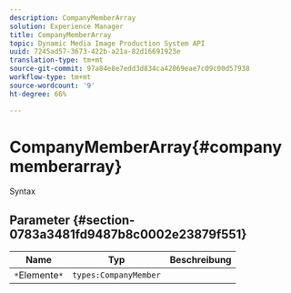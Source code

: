 ```yaml
---
description: CompanyMemberArray
solution: Experience Manager
title: CompanyMemberArray
topic: Dynamic Media Image Production System API
uuid: 7245ad57-3673-422b-a21a-82d16691923e
translation-type: tm+mt
source-git-commit: 97a84e8e7edd3d834ca42069eae7c09c00d57938
workflow-type: tm+mt
source-wordcount: '9'
ht-degree: 66%

---
```



# CompanyMemberArray{#companymemberarray}

Syntax

## Parameter {#section-0783a3481fd9487b8c0002e23879f551}

| Name | Typ | Beschreibung |
|---|---|---|
| `*`Elemente`*` | `types:CompanyMember` |  |

